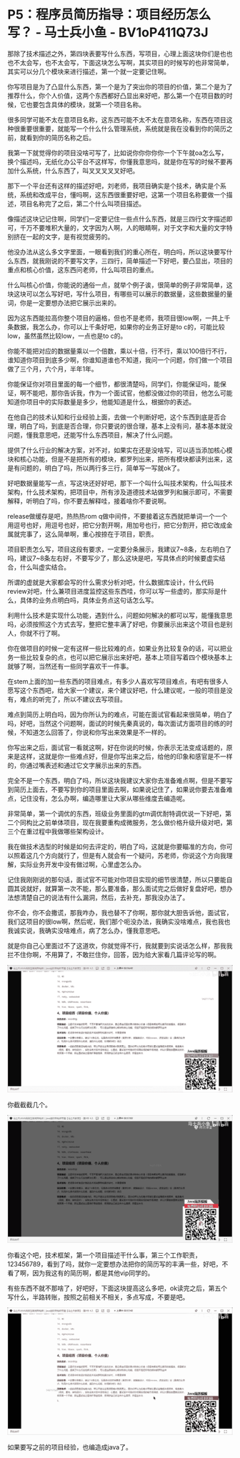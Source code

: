 # P5：程序员简历指导：项目经历怎么写？ - 马士兵小鱼 - BV1oP411Q73J

那除了技术描述之外，第四块表要写什么东西，写项目，心理上面这块你们是也也也不太会写，也不太会写，下面这块怎么写啊，其实项目的时候写的也非常简单，其实可以分几个模块来进行描述，第一个就一定要记住啊。

你写项目是为了凸显什么东西，第一个是为了突出你的项目的价值，第二个是为了推荐什么，你个人价值，这两个东西都好凸显出来好吧，那么第一个在项目数的时候，它也要包含具体的模块，就第一个项目名称。

很多同学可能不太在意项目名称，这东西可能不太不太在意项名称，东西在项目这种很重要很重要，就能写一个什么什么管理系统，系统就是我在没看到你的简历之前，就看到你的简历名称之后。

我第一下就觉得你的项目没啥可写了，比如说你你你你你一个下午就oa怎么写，换个描述吗，无纸化办公平台不这样写，你懂我意思吗，就是你在写的时候不要再加什么系统，什么东西了，叫叉叉叉叉叉好吧。

那下一个平台还有这样的描述好吧，刘老师，我项目确实是个技术，确实是个系统，系统和改成平台，懂吗啊，这东西很重要好吧，这第一个项目名称要做一个描述，项目名称完了之后，第二个什么叫项目描述。

像描述这块记记住啊，同学们一定要记住一些点什么东西，就是三四行文字描述即可，千万不要堆积大量的，文字因为人啊，人的眼睛啊，对于文字和大量的文字特别挤在一起的文字，是有视觉疲劳的。

他没办法从这么多文字里面，一眼看到我们的重心所在，明白吗，所以这块要写什么东西，就我刚说的不要写文字，三四行，简单描述一下好吧，要凸显出，项目的重点和核心价值，这东西问老师，什么叫项目的重点。

什么叫核心价值，你能说的通俗一点，就举个例子诶，很简单的例子非常简单，这块这块可以怎么写好吧，写什么项目，有哪些可以展示的数据量，这些数据量的量词，你是一定要想办法把它展示出来的。

因为这东西能拉高你整个项目的逼格，但也不是老师，我项目很low啊，一共上千条数据，我怎么办，你可以上千条好吧，如果你的业务正好是to c的，可能比较low，虽然虽然比较low，一点也是to c的。

你能不能把对应的数据量乘以一个倍数，乘以十倍，行不行，乘以100倍行不行，谁知道你项目到底多少啊，你谁知道谁也不知道，我问一个问题，你们做一个项目做了三个月，六个月，半年1年。

你能保证你对项目里面的每一个细节，都很清楚吗，同学们，你能保证吗，能保证，啊不能吧，那你告诉我，作为一个面试官，他都没做过你的项目，他怎么可能知道你项目中的实际数量是多少，他能知道是什么，根据你的表述。

在他自己的技术认知和行业经验上面，去做一个判断好吧，这个东西到底是否合理，明白了吗，到底是否合理，你只要说的很合理，基本上没有问，基本基本就没问题，懂我意思吧，还能写什么东西项目，解决了什么问题。

提供了什么行业的解决方案，对不对，如果实在还是没啥写，可以适当添加核心模块和核心功能，但是不是把所有的模块，都罗列出来，把所有模块都读列出来，这是有问题的，明白了吗，所以两行多三行，简单写一写就ok了。

好吧数据量能写一点，写这块还好好吧，那下一个叫什么叫技术架构，什么叫技术架构，什么技术架构，把项目中，所有涉及道德技术站做罗列和展示即可，不需要解释，听明白了吗，你不要去解释哇，接着啥你不要说啊。

release做缓存是吧，热热热rom q做中间件，不要接着这东西就把单词一个一个用逗号也好，用逗号也好，把它分割开啊，用加号也行，把它分割开，把它改成金属就完事了，这么简单啊，重心按捺在于项目，职责。

项目职责怎么写，项目这段有要求，一定要分条展示，我建议7~8条，左右明白了吗，建议7~8条左右好，不要写少了，那么这块是吧，写具体点的时候要虚实结合，什么叫虚实结合。

所谓的虚就是大家都会写的什么需求分析对吧，什么数据库设计，什么代码review对吧，什么兼项目进度监控这些东西哇，你可以写一些虚的，那实际是什么，具体的业务点明白吗，具体业务点这句话怎么写。

利用什么技术是实现什么功能，遇到什么，问题如何解决的都可以写，能懂我意思吗，必须按照这个方式去写，整把它整丰满了好吧，你要展示出来这个项目也是别人，你就不行了啊。

你在做项目的时候一定有这样一些比较难的点，如果业务比较复杂的话，可以把业务一些比较复杂的点，也可以把它展示出来好吧，基本上项目写着四个模块基本上就够了啊，当然还有一些同学喜欢干一件事。

在stem上面的加一些东西的项目难点，有多少人喜欢写项目难点，有吧有很多人愿写这个东西吧，给大家一个建议，来个建议好吧，什么建议呢，一般的项目是没有，难点的听完了，所以不建议去写项目。

难点到简历上明白吗，因为你所认为的难点，可能在面试官看起来很简单，明白了吗，好吧，当然这个问题啊，面试的时候先秦真说的，每次面试方面项目的练的时候，不知道怎么回答了，你说和你写出来效果是不一样的。

你写出来之后，面试官一看就这啊，好在你说的时候，你表示无法变成话题的，原来是这样，这就是你一些难点好，但是你写出来之后，给他的印象和感官是不一样的，你通过嘴表述和通过它文字展示出来的东西。

完全不是一个东西，明白了吗，所以这块我建议大家你去准备难点啊，但是不要写到简历上面去，不要写到你的项目里面去啊，如果说记住了，如果说你要去准备难点，记住没有，怎么办啊，编造哪里让大家从哪些维度去编造呢。

非常简单，第一个调优的东西，班级业务里面的gtm调优耐特调优说一下好吧，第二个同构比之前单体项目，现在我要重构成微服务，怎么做价格升级升级对吧，第三个在重过程中我做哪些架构设计。

我在做技术选型的时候是如何去评定的，明白了吗，这就是你要瞄准的方向，你可以照着这几个方向就行了，但是有人就会有一个疑问，苏老师，你说这个方向我理解，实际业务开发中没有做过啊，心里虚怎么办。

记住我刚刚说的那句话，面试官不可能对你项目实现的细节很清楚，所以只要能自圆其说就好，就算第一次不能，那么要准备，那么面试完之后做好复盘好吧，想办法想清楚自己的说法有什么漏洞，然后，去补充，那我没办法了。

你不会，你不会撒谎，那我咋办，我也替不了你啊，那你就大胆告诉他，面试官，我们这项目的很low啊，然后呢，我们那个呃没办法，我确实没啥难点，我也我也我诚实说，我确实没啥难点，病了怎么办，懂我意思吧。

就是你自己心里面过不了这道坎，你就觉得不行，我就要到实说话怎么样，那我我拦不住你啊，不用算了，不敢拦住你，回答，因为给大家看几篇评论写的啊。



![](img/ceb892ae3cf18c88a4c99e3eb50ee9ec_1.png)

你截截截几个。

![](img/ceb892ae3cf18c88a4c99e3eb50ee9ec_3.png)

你看这个吧，技术框架，第一个项目描述干什么事，第三个工作职责，123456789，看到了吗，就你一定要想办法把你的简历写的丰满一些，好吧，不看了啊，因为我这有的简历啊，都是其他vip同学的。

有些东西不就不那啥了，好吧好，下面这块提高这么多吧，ok读完之后，第五个写什么，半路转账，按照之前相关不相关，多点写成，不要是吧。



![](img/ceb892ae3cf18c88a4c99e3eb50ee9ec_5.png)

如果要写之前的项目经验，也编造成java了。